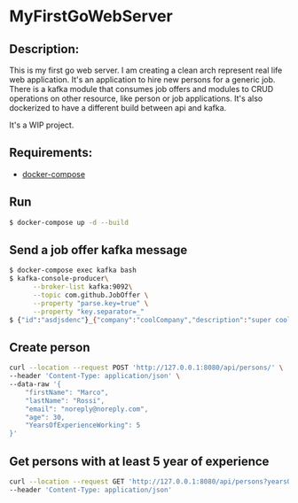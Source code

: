 # MyFirstGoWebServer

## Description:
This is my first go web server. 
I am creating a clean arch represent real life web application.
It's an application to hire new persons for a generic job.
There is a kafka module that consumes job offers and modules to CRUD operations on other resource, like person or job applications.
It's also dockerized to have a different build between api and kafka.

It's a WIP project.

## Requirements:
  - [docker-compose](https://docs.docker.com/compose/install/)

## Run
```sh
$ docker-compose up -d --build
```
## Send a job offer kafka message
```sh
$ docker-compose exec kafka bash
$ kafka-console-producer\
      --broker-list kafka:9092\
      --topic com.github.JobOffer \
      --property "parse.key=true" \
      --property "key.separator=_"
$ {"id":"asdjsdenc"}_{"company":"coolCompany","description":"super cool job for you","role":"scrum master"}
```

## Create person
```sh
curl --location --request POST 'http://127.0.0.1:8080/api/persons/' \
--header 'Content-Type: application/json' \
--data-raw '{
    "firstName": "Marco",
    "lastName": "Rossi",
    "email": "noreply@noreply.com",
    "age": 30,
    "YearsOfExperienceWorking": 5
}'
```
## Get persons with at least 5 year of experience
```sh
curl --location --request GET 'http://127.0.0.1:8080/api/persons?yearsOfExperienceWorking=5' \
--header 'Content-Type: application/json' 
```